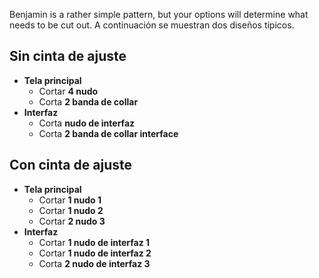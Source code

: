 Benjamin is a rather simple pattern, but your options will determine what needs to be cut out. A continuación se muestran dos diseños típicos.

## Sin cinta de ajuste

- **Tela principal**
  - Cortar **4 nudo**
  - Corta **2 banda de collar**
- **Interfaz**
  - Corta **nudo de interfaz**
  - Corta **2 banda de collar interface**

## Con cinta de ajuste

- **Tela principal**
  - Cortar **1 nudo 1**
  - Cortar **1 nudo 2**
  - Cortar **2 nudo 3**
- **Interfaz**
  - Cortar **1 nudo de interfaz 1**
  - Cortar **1 nudo de interfaz 2**
  - Corta **2 nudo de interfaz 3**
